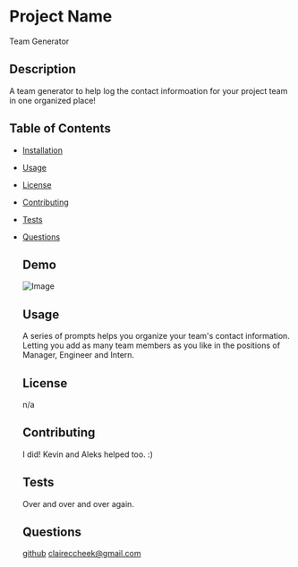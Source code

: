 
  
  # Project Name
  Team Generator
  
  ## Description
  A team generator to help log the contact informoation for your project team in one organized place!
  
  ## Table of Contents
  
 * [Installation](#Installation)
* [Usage](#Usage)
* [License](#License)
* [Contributing](#Contributing)
* [Tests](#Tests)
* [Questions](#Questions)
  
  ## Demo
  ![Image](https://media.giphy.com/media/X1QMEGMI7WzDfxGgpp/giphy.gif)
  
  ## Usage
  A series of prompts helps you organize your team's contact information. Letting you add as many team members as you like in the positions of Manager, Engineer and Intern.
  
  ## License
  n/a

  ## Contributing
  I did! Kevin and Aleks helped too. :)
  
  ## Tests
  Over and over and over again.
  
  ## Questions
  [github](http://www.github.com/cccheek)
  claireccheek@gmail.com